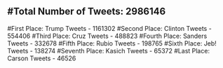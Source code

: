 #Total Number of Tweets: 2986146 
---
#First Place: Trump Tweets - 1161302
#Second Place: Clinton Tweets - 554406
#Third Place: Cruz Tweets - 488823
#Fourth Place: Sanders Tweets - 332678
#Fifth Place: Rubio Tweets - 198765
#Sixth Place: Jeb! Tweets - 138274
#Seventh Place: Kasich Tweets - 65372
#Last Place: Carson Tweets - 46526
